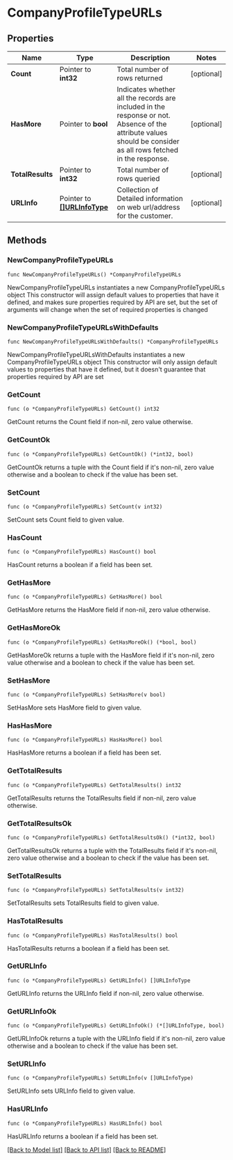 # CompanyProfileTypeURLs

## Properties

Name | Type | Description | Notes
------------ | ------------- | ------------- | -------------
**Count** | Pointer to **int32** | Total number of rows returned | [optional] 
**HasMore** | Pointer to **bool** | Indicates whether all the records are included in the response or not. Absence of the attribute values should be consider as all rows fetched in the response. | [optional] 
**TotalResults** | Pointer to **int32** | Total number of rows queried | [optional] 
**URLInfo** | Pointer to [**[]URLInfoType**](URLInfoType.md) | Collection of Detailed information on web url/address for the customer. | [optional] 

## Methods

### NewCompanyProfileTypeURLs

`func NewCompanyProfileTypeURLs() *CompanyProfileTypeURLs`

NewCompanyProfileTypeURLs instantiates a new CompanyProfileTypeURLs object
This constructor will assign default values to properties that have it defined,
and makes sure properties required by API are set, but the set of arguments
will change when the set of required properties is changed

### NewCompanyProfileTypeURLsWithDefaults

`func NewCompanyProfileTypeURLsWithDefaults() *CompanyProfileTypeURLs`

NewCompanyProfileTypeURLsWithDefaults instantiates a new CompanyProfileTypeURLs object
This constructor will only assign default values to properties that have it defined,
but it doesn't guarantee that properties required by API are set

### GetCount

`func (o *CompanyProfileTypeURLs) GetCount() int32`

GetCount returns the Count field if non-nil, zero value otherwise.

### GetCountOk

`func (o *CompanyProfileTypeURLs) GetCountOk() (*int32, bool)`

GetCountOk returns a tuple with the Count field if it's non-nil, zero value otherwise
and a boolean to check if the value has been set.

### SetCount

`func (o *CompanyProfileTypeURLs) SetCount(v int32)`

SetCount sets Count field to given value.

### HasCount

`func (o *CompanyProfileTypeURLs) HasCount() bool`

HasCount returns a boolean if a field has been set.

### GetHasMore

`func (o *CompanyProfileTypeURLs) GetHasMore() bool`

GetHasMore returns the HasMore field if non-nil, zero value otherwise.

### GetHasMoreOk

`func (o *CompanyProfileTypeURLs) GetHasMoreOk() (*bool, bool)`

GetHasMoreOk returns a tuple with the HasMore field if it's non-nil, zero value otherwise
and a boolean to check if the value has been set.

### SetHasMore

`func (o *CompanyProfileTypeURLs) SetHasMore(v bool)`

SetHasMore sets HasMore field to given value.

### HasHasMore

`func (o *CompanyProfileTypeURLs) HasHasMore() bool`

HasHasMore returns a boolean if a field has been set.

### GetTotalResults

`func (o *CompanyProfileTypeURLs) GetTotalResults() int32`

GetTotalResults returns the TotalResults field if non-nil, zero value otherwise.

### GetTotalResultsOk

`func (o *CompanyProfileTypeURLs) GetTotalResultsOk() (*int32, bool)`

GetTotalResultsOk returns a tuple with the TotalResults field if it's non-nil, zero value otherwise
and a boolean to check if the value has been set.

### SetTotalResults

`func (o *CompanyProfileTypeURLs) SetTotalResults(v int32)`

SetTotalResults sets TotalResults field to given value.

### HasTotalResults

`func (o *CompanyProfileTypeURLs) HasTotalResults() bool`

HasTotalResults returns a boolean if a field has been set.

### GetURLInfo

`func (o *CompanyProfileTypeURLs) GetURLInfo() []URLInfoType`

GetURLInfo returns the URLInfo field if non-nil, zero value otherwise.

### GetURLInfoOk

`func (o *CompanyProfileTypeURLs) GetURLInfoOk() (*[]URLInfoType, bool)`

GetURLInfoOk returns a tuple with the URLInfo field if it's non-nil, zero value otherwise
and a boolean to check if the value has been set.

### SetURLInfo

`func (o *CompanyProfileTypeURLs) SetURLInfo(v []URLInfoType)`

SetURLInfo sets URLInfo field to given value.

### HasURLInfo

`func (o *CompanyProfileTypeURLs) HasURLInfo() bool`

HasURLInfo returns a boolean if a field has been set.


[[Back to Model list]](../README.md#documentation-for-models) [[Back to API list]](../README.md#documentation-for-api-endpoints) [[Back to README]](../README.md)


